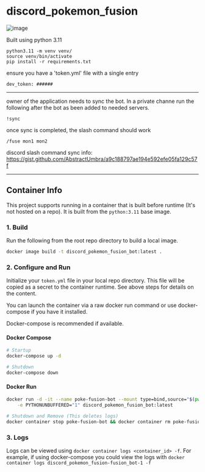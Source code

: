 # discord_pokemon_fusion

![image](https://user-images.githubusercontent.com/479738/222197281-bc92dad2-6aa8-46e3-bc9f-c25e118f8f79.png)


Built using python 3.11

```
python3.11 -m venv venv/
source venv/bin/activate
pip install -r requirements.txt
```

ensure you have a 'token.yml' file with a single entry
```
dev_token: ######
```

----
owner of the application needs to sync the bot.  In a private channe run the following after the bot as been added to needed servers.
```
!sync
```
once sync is completed, the slash command should work
```
/fuse mon1 mon2
```

discord slash command sync info: https://gist.github.com/AbstractUmbra/a9c188797ae194e592efe05fa129c57f

---
## Container Info
This project supports running in a container that is built before runtime (It's not hosted on a repo). 
It is built from the `python:3.11` base image.

### 1. Build
Run the following from the root repo directory to build a local image.
```sh
docker image build -t discord_pokemon_fusion_bot:latest .
```
### 2. Configure and Run
Initialize your `token.yml` file in your local repo directory. This file will be copied as a secret to the container runtime. See above steps for details on the content.

You can launch the container via a raw docker run command or use docker-compose if you have it installed. 

Docker-compose is recommended if available.
#### Docker Compose
```sh
# Startup
docker-compose up -d

# Shutdown
docker-compose down
```

#### Docker Run
```sh
docker run -d -it --name poke-fusion-bot --mount type=bind,source="$(pwd)/token.yml,target=/app/token.yml" \
    -e PYTHONUNBUFFERED="1" discord_pokemon_fusion_bot:latest

# Shutdown and Remove (This deletes logs)
docker container stop poke-fusion-bot && docker container rm poke-fusion-bot
```

### 3. Logs
Logs can be viewed using `docker container logs <container_id> -f`. For example, if using docker-compose you could view the logs with `docker container logs discord_pokemon_fusion-fusion_bot-1 -f`
